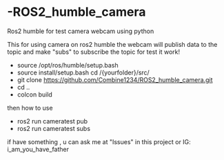 # -ROS2_humble_camera
Ros2 humble for test camera webcam using python 

This for using camera on ros2 humble 
the webcam will publish data to the topic and make "subs" to subscribe the topic for test it work!

- source /opt/ros/humble/setup.bash
- source install/setup.bash
cd /{yourfolder}/src/
- git clone https://github.com/Combine1234/ROS2_humble_camera.git
- cd ..
- colcon build


then how to use
- ros2 run cameratest pub
- ros2 run cameratest subs

if have something , u can ask me at "Issues" in this project or IG: i_am_you_have_father
